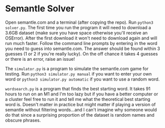 # Semantle Solver

Open semantle.com and a terminal (after copying the repo).
Run `python3 solver.py`. The first time you run the program it will need to download a 3.6GB dataset (make sure you have space otherwise you'll receive an OSError). After the first download it won't need to download again and will run much faster. Follow the command line prompts by entering in the word you need to guess into semantle.com. The answer should be found within 3 guesses (1 or 2 if you're really lucky). On the off chance it takes 4 guesses or there is an error, raise an issue!

The `simulator.py` is a program to simulate the semantle.com game for testing. Run `python3 simulator.py manual` if you want to enter your own word or `python3 simulator.py automatic` if you want to use a random word.

`wordsearch.py` is a program that finds the best starting word. It takes 91 hours to run on an M1 and I'm too lazy but if you have a better computer or a cluster feel free to run it and tell me what the theoretical best starting word is. Doesn't matter in practice but might matter if playing a version of semantle without filtering words...and I can't imagine why someone would do that since a surprising proportion of the dataset is random names and obscure phrases.
